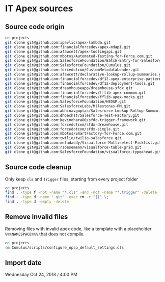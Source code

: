 # IT Apex sources

## Source code origin
```bash
cd projects
git clone git@github.com:ipavlic/apex-lambda.git
git clone git@github.com:financialforcedev/apex-mdapi.git
git clone git@github.com:afawcett/apex-toolingapi.git
git clone git@github.com:mbotos/Automated-Testing-for-Force.com.git
git clone git@github.com:SalesforceFoundation/Batch-Entry-for-Salesforce.com.git
git clone git@github.com:SalesforceFoundation/Cumulus.git
git clone git@github.com:forcedotcom/CustomMetadataLoader.git
git clone git@github.com:afawcett/declarative-lookup-rollup-summaries.git
git clone git@github.com:financialforcedev/df12-apex-enterprise-patterns.git
git clone git@github.com:financialforcedev/df12-deployment-tools.git
git clone git@github.com:dreamhouseapp/dreamhouse-sfdx.git
git clone git@github.com:financialforcedev/fflib-apex-common.git
git clone git@github.com:financialforcedev/fflib-apex-mocks.git
git clone git@github.com:SalesforceFoundation/HEDAP.git
git clone git@github.com:SalesforceLabs/Milestones-PM.git
git clone git@github.com:abhinavguptas/Salesforce-Lookup-Rollup-Summaries.git
git clone git@github.com:dhoechst/Salesforce-Test-Factory.git
git clone git@github.com:kevinohara80/sfdc-trigger-framework.git
git clone git@github.com:forcedotcom/sfdx-dreamhouse.git
git clone git@github.com:forcedotcom/sfdx-simple.git
git clone git@github.com:mbotos/SmartFactory-for-Force.com.git
git clone git@github.com:twilio/twilio-salesforce.git
git clone git@github.com:metadaddy/Visualforce-Multiselect-Picklist.git
git clone git@github.com:rsoesemann/visualforce-table-grid.git
git clone git@github.com:SalesforceFoundation/visualforce-typeahead.git
```

## Source code cleanup
Only keep `cls` and `trigger` files, starting from every project folder
```bash
cd projects
find . -type f -not -name "*.cls" -and -not -name "*.trigger" -delete
find . -type d -name ".git" -exec rm -r "{}" \;
find . -type d -empty -delete
```

## Remove invalid files
Removing files with invalid apex code, like a template with a placeholder `%%%NAMESPACE%%%` that does not compile.
```bash
cd projects
rm Cumulus/scripts/configure_npsp_default_settings.cls
```

## Import date
Wednesday Oct 24, 2018 / 4:00 PM